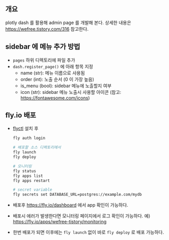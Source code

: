 ## 개요
plotly dash 를 활용해 admin page 를 개발해 본다.
상세한 내용은 https://wefree.tistory.com/316 참고한다.


## sidebar 에 메뉴 추가 방법
* `pages` 하위 디렉토리에 파일 추가
* `dash.register_page()` 에 아래 항목 지정
  * name (str): 메뉴 이름으로 사용됨
  * order (int): 노출 순서 (0 이 가장 높음)
  * is_menu (bool): sidebar 메뉴에 노출할지 여부
  * icon (str): sidebar 메뉴 노출시 사용할 아이콘 (참고: https://fontawesome.com/icons)


## fly.io 배포
* [flyctl](https://fly.io/docs/hands-on/install-flyctl/) 설치 후 
  ```bash
  fly auth login

  # 배포할 소스 디렉토리에서
  fly launch
  fly deploy
  
  # 모니터링
  fly status
  fly apps list
  fly apps restart
  
  # secret variable
  fly secrets set DATABASE_URL=postgres://example.com/mydb 
  ```

* 배포후 https://fly.io/dashboard 에서 app 확인이 가능하다.
* 배포시 에러가 발생한다면 모니터링 페이지에서 로그 확인이 가능하다. 예) https://fly.io/apps/wefree-tistory/monitoring
* 한번 배포가 되면 이후에는 `fly launch` 없이 바로 `fly deploy` 로 배포 가능하다. 
